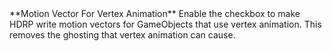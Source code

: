 <tr>
<td>**Motion Vector For Vertex Animation**</td>
<td>Enable the checkbox to make HDRP write motion vectors for GameObjects that use vertex animation. This removes the ghosting that vertex animation can cause.</td>
</tr>